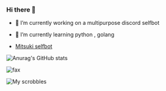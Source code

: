 ### Hi there 👋

- 🔭 I’m currently working on a multipurpose discord selfbot
- 🌱 I’m currently learning python , golang


- [Mitsuki selfbot](https://github.com/MitsukiDev)

![Anurag's GitHub stats](https://github-readme-stats.vercel.app/api?username=simulates&show_icons=true&theme=dracula)

<img src="https://komarev.com/ghpvc/?username=simulates&color=blue" alt="fax" width="" height="">

![My scrobbles](https://lastfm-recently-played.vercel.app/api?user=reinject)
